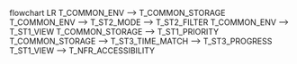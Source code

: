 flowchart LR
  T_COMMON_ENV --> T_COMMON_STORAGE
  T_COMMON_ENV --> T_ST2_MODE --> T_ST2_FILTER
  T_COMMON_ENV --> T_ST1_VIEW
  T_COMMON_STORAGE --> T_ST1_PRIORITY
  T_COMMON_STORAGE --> T_ST3_TIME_MATCH --> T_ST3_PROGRESS
  T_ST1_VIEW --> T_NFR_ACCESSIBILITY 
